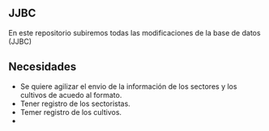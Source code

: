 ## JJBC
En este repositorio subiremos todas las modificaciones de la base de datos (JJBC)

<h2>Necesidades</h2>
<ul>
    <li>Se quiere agilizar el envio de la información de los sectores y los cultivos de acuedo al formato.</li>
    <li>Tener registro de los sectoristas.</li>
    <li>Temer registro de los cultivos.</li>
    <li></li>
</ul>
